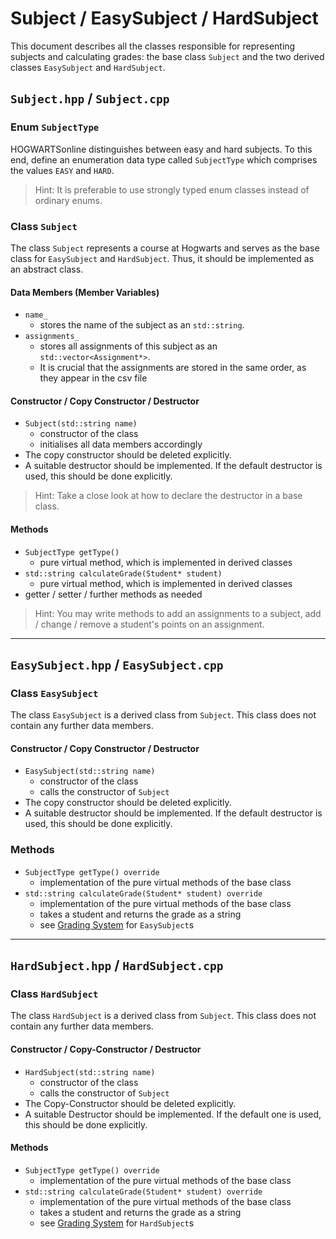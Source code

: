 # Subject / EasySubject / HardSubject

This document describes all the classes responsible for representing subjects and calculating grades: the base class `Subject` and the two derived classes `EasySubject` and `HardSubject`.

## `Subject.hpp` / `Subject.cpp`

### Enum `SubjectType`

HOGWARTSonline distinguishes between easy and hard subjects. To this end, define an enumeration data type called `SubjectType` which comprises the values `EASY` and `HARD`.

> Hint: It is preferable to use strongly typed enum classes instead of ordinary enums.

### Class `Subject`

The class `Subject` represents a course at Hogwarts and serves as the base class for `EasySubject` and `HardSubject`. Thus, it should be implemented as an abstract class.

#### Data Members (Member Variables)

- `name_`
    - stores the name of the subject as an `std::string`.
- `assignments_`
    - stores all assignments of this subject as an `std::vector<Assignment*>`.
    - It is crucial that the assignments are stored in the same order, as they appear in the csv file

#### Constructor / Copy Constructor / Destructor

- `Subject(std::string name)`
    - constructor of the class
    - initialises all data members accordingly
- The copy constructor should be deleted explicitly.
- A suitable destructor should be implemented. If the default destructor is used, this should be done explicitly.

> Hint: Take a close look at how to declare the destructor in a base class.

#### Methods

- `SubjectType getType()`
    - pure virtual method, which is implemented in derived classes
- `std::string calculateGrade(Student* student)`
  - pure virtual method, which is implemented in derived classes
- getter / setter / further methods as needed

> Hint: You may write methods to add an assignments to a subject, add / change / remove a student's points on an assignment.

---

## `EasySubject.hpp` / `EasySubject.cpp`

### Class `EasySubject`

The class `EasySubject` is a derived class from `Subject`. This class does not contain any further data members.

#### Constructor / Copy Constructor / Destructor

- `EasySubject(std::string name)`
    - constructor of the class
    - calls the constructor of `Subject`
- The copy constructor should be deleted explicitly.
- A suitable destructor should be implemented. If the default destructor is used, this should be done explicitly.

### Methods

- `SubjectType getType() override`
    - implementation of the pure virtual methods of the base class
- `std::string calculateGrade(Student* student) override`
    - implementation of the pure virtual methods of the base class
    - takes a student and returns the grade as a string
    - see [Grading System](#grading-system) for `EasySubject`s

---

## `HardSubject.hpp` / `HardSubject.cpp`

### Class `HardSubject`

The class `HardSubject` is a derived class from `Subject`. This class does not contain any further data members.

#### Constructor / Copy-Constructor / Destructor

- `HardSubject(std::string name)`
    - constructor of the class
    - calls the constructor of `Subject`
- The Copy-Constructor should be deleted explicitly.
- A suitable Destructor should be implemented. If the default one is used, this should be done explicitly.

#### Methods

- `SubjectType getType() override`
    - implementation of the pure virtual methods of the base class
- `std::string calculateGrade(Student* student) override`
    - implementation of the pure virtual methods of the base class
    - takes a student and returns the grade as a string
    - see [Grading System](#grading-system) for `HardSubject`s
